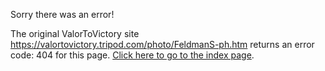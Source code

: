 

Sorry there was an error!

The original ValorToVictory site https://valortovictory.tripod.com/photo/FeldmanS-ph.htm returns an error code: 404 for this page. [Click here to go to the index page](../index.md).